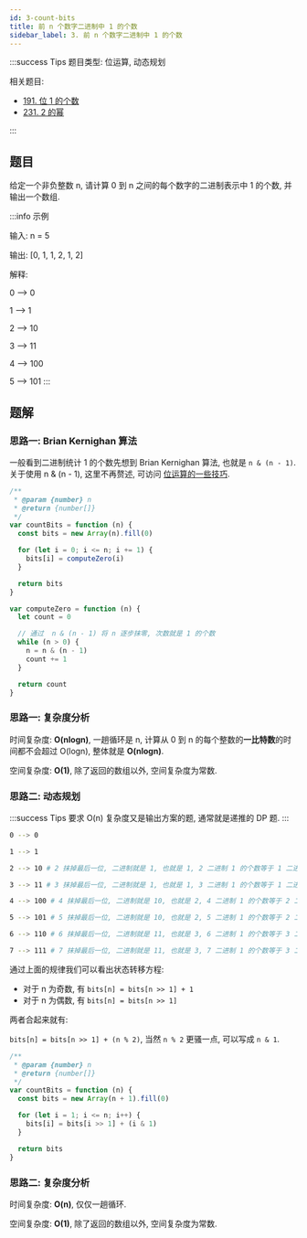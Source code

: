 ```yaml
---
id: 3-count-bits
title: 前 n 个数字二进制中 1 的个数
sidebar_label: 3. 前 n 个数字二进制中 1 的个数
---
```


:::success Tips
题目类型: 位运算, 动态规划

相关题目:

- [191. 位 1 的个数](/leetcode/easy/191-hamming-weight)
- [231. 2 的幂](/leetcode/easy/231-is-power-of-two)

:::

## 题目

给定一个非负整数 n, 请计算 0 到 n 之间的每个数字的二进制表示中 1 的个数, 并输出一个数组.

:::info 示例

输入: n = 5

输出: [0, 1, 1, 2, 1, 2]

解释:

0 --> 0

1 --> 1

2 --> 10

3 --> 11

4 --> 100

5 --> 101
:::

## 题解

### 思路一: Brian Kernighan 算法

一般看到二进制统计 1 的个数先想到 Brian Kernighan 算法, 也就是 `n & (n - 1)`. 关于使用 n & (n - 1), 这里不再赘述, 可访问 [位运算的一些技巧](/algorithm-design/bit-manipulation#n--n---1).

```ts
/**
 * @param {number} n
 * @return {number[]}
 */
var countBits = function (n) {
  const bits = new Array(n).fill(0)

  for (let i = 0; i <= n; i += 1) {
    bits[i] = computeZero(i)
  }

  return bits
}

var computeZero = function (n) {
  let count = 0

  // 通过  n & (n - 1) 将 n 逐步抹零, 次数就是 1 的个数
  while (n > 0) {
    n = n & (n - 1)
    count += 1
  }

  return count
}
```

### 思路一: 复杂度分析

时间复杂度: **O(nlogn)**, 一趟循环是 n, 计算从 0 到 n 的每个整数的**一比特数**的时间都不会超过 O(logn), 整体就是 **O(nlogn)**.

空间复杂度: **O(1)**, 除了返回的数组以外, 空间复杂度为常数.

### 思路二: 动态规划

:::success Tips
要求 O(n) 复杂度又是输出方案的题, 通常就是递推的 DP 题.
:::

```bash
0 --> 0

1 --> 1

2 --> 10 # 2 抹掉最后一位, 二进制就是 1, 也就是 1, 2 二进制 1 的个数等于 1 二进制 1 的个数

3 --> 11 # 3 抹掉最后一位, 二进制就是 1, 也就是 1, 3 二进制 1 的个数等于 1 二进制 1 的个数 + 1

4 --> 100 # 4 抹掉最后一位, 二进制就是 10, 也就是 2, 4 二进制 1 的个数等于 2 二进制 1 的个数

5 --> 101 # 5 抹掉最后一位, 二进制就是 10, 也就是 2, 5 二进制 1 的个数等于 2 二进制 1 的个数 + 1

6 --> 110 # 6 抹掉最后一位, 二进制就是 11, 也就是 3, 6 二进制 1 的个数等于 3 二进制 1 的个数

7 --> 111 # 7 抹掉最后一位, 二进制就是 11, 也就是 3, 7 二进制 1 的个数等于 3 二进制 1 的个数 + 1
```

通过上面的规律我们可以看出状态转移方程:

- 对于 n 为奇数, 有 `bits[n] = bits[n >> 1] + 1`
- 对于 n 为偶数, 有 `bits[n] = bits[n >> 1]`

两者合起来就有:

`bits[n] = bits[n >> 1] + (n % 2)`, 当然 `n % 2` 更骚一点, 可以写成 `n & 1`.

```ts
/**
 * @param {number} n
 * @return {number[]}
 */
var countBits = function (n) {
  const bits = new Array(n + 1).fill(0)

  for (let i = 1; i <= n; i++) {
    bits[i] = bits[i >> 1] + (i & 1)
  }

  return bits
}
```

### 思路二: 复杂度分析

时间复杂度: **O(n)**, 仅仅一趟循环.

空间复杂度: **O(1)**, 除了返回的数组以外, 空间复杂度为常数.
